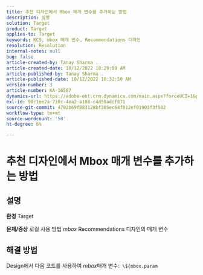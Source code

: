 ```yaml
---
title: 추천 디자인에서 Mbox 매개 변수를 추가하는 방법
description: 설명
solution: Target
product: Target
applies-to: Target
keywords: KCS, mbox 매개 변수, Recommendations 디자인
resolution: Resolution
internal-notes: null
bug: false
article-created-by: Tanay Sharma .
article-created-date: 10/12/2022 10:29:08 AM
article-published-by: Tanay Sharma .
article-published-date: 10/12/2022 10:32:50 AM
version-number: 3
article-number: KA-16587
dynamics-url: https://adobe-ent.crm.dynamics.com/main.aspx?forceUCI=1&pagetype=entityrecord&etn=knowledgearticle&id=22da67b1-184a-ed11-bba2-0022480868ff
exl-id: 90c1ee2a-738c-4ea2-a188-c4d50adcf871
source-git-commit: 4702b69f883128bf305ec64f012ef01903f3f582
workflow-type: tm+mt
source-wordcount: '50'
ht-degree: 6%

---
```


# 추천 디자인에서 Mbox 매개 변수를 추가하는 방법

## 설명

<b>환경</b>
Target


<b>문제/증상</b>
로컬 사용 방법 *mbox* Recommendations 디자인의 매개 변수


## 해결 방법


Design에서 다음 코드를 사용하여 *mbox*&#x200B;매개 변수:  `\${mbox.param`

